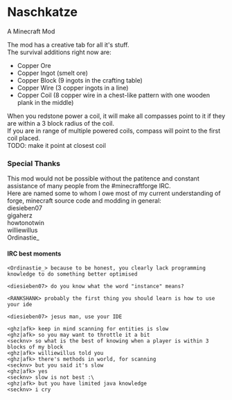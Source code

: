 ﻿# Naschkatze
A Minecraft Mod  

The mod has a creative tab for all it's stuff.  
The survival additions right now are:  
- Copper Ore  
- Copper Ingot (smelt ore)  
- Copper Block (9 ingots in the crafting table)  
- Copper Wire (3 copper ingots in a line)  
- Copper Coil (8 copper wire in a chest-like pattern with one wooden plank in the middle)  

When you redstone power a coil, it will make all compasses point to it if they are within a 3 block radius of the coil.  
If you are in range of multiple powered coils, compass will point to the first coil placed.  
TODO: make it point at closest coil  

### Special Thanks
This mod would not be possible without the patitence and constant assistance of many people from the #minecraftforge IRC.  
Here are named some to whom I owe most of my current understanding of forge, minecraft source code and modding in general:  
diesieben07  
gigaherz  
howtonotwin  
williewillus  
Ordinastie_  
  
  
  
#### IRC best moments
```
<Ordinastie_> because to be honest, you clearly lack programming knowledge to do something better optimised  
  
<diesieben07> do you know what the word "instance" means?  
  
<RANKSHANK> probably the first thing you should learn is how to use your ide  
  
<diesieben07> jesus man, use your IDE  
  
<ghz|afk> keep in mind scanning for entities is slow  
<ghz|afk> so you may want to throttle it a bit  
<secknv> so what is the best of knowing when a player is within 3 blocks of my block  
<ghz|afk> williewillus told you  
<ghz|afk> there's methods in world, for scanning  
<secknv> but you said it's slow  
<ghz|afk> yes  
<secknv> slow is not best :\  
<ghz|afk> but you have limited java knowledge  
<secknv> i cry  
```
